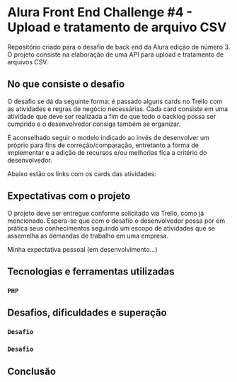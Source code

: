 # Alura Front End Challenge #4 - Upload e tratamento de arquivo CSV

Repositório criado para o desafio de back end da Alura edição de número 3. O projeto consiste na elaboração de uma API para upload e tratamento de arquivos CSV.


## No que consiste o desafio

O desafio se dá da seguinte forma: é passado alguns cards no Trello com as atividades e regras de negócio necessárias. Cada card consiste em uma atividade que deve ser realizada a fim de que todo o backlog possa ser cumprido e o desenvolvedor consiga também se organizar.

É aconselhado seguir o modelo indicado ao invés de desenvolver um próprio para fins de correção/comparação, entretanto a forma de implementar e a adição de recursos e/ou melhorias fica a critério do desenvolvedor.

Abaixo estão os links com os cards das atividades:




## Expectativas com o projeto

O projeto deve ser entregue conforme solicitado via Trello, como já mencionado. Espera-se que com o desafio o desenvolvedor possa por em prática seus conhecimentos seguindo um escopo de atividades que se assemelha as demandas de trabalho em uma empresa.

Minha expectativa pessoal (em desenvolvimento...)


## Tecnologias e ferramentas utilizadas
### `PHP`



## Desafios, dificuldades e superação


### `Desafio`


### `Desafio`




## Conclusão
